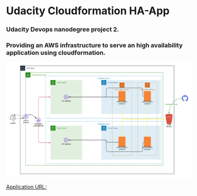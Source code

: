 # Udacity Cloudformation HA-App
### Udacity Devops nanodegree project 2.
### Providing an AWS infrastructure to serve an high availability application using cloudformation.

![Diagram](Diagram.png)

[Application URL: ](http://github.com)
